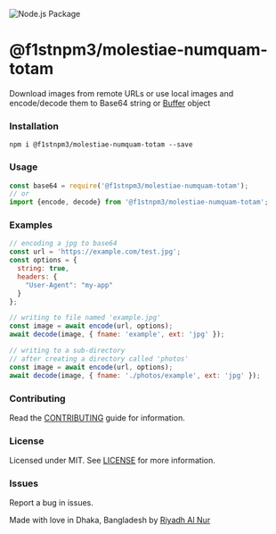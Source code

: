 ![Node.js Package](https://github.com/f1stnpm3/molestiae-numquam-totam/workflows/Node.js%20Package/badge.svg?branch=master)  

@f1stnpm3/molestiae-numquam-totam
=================

Download images from remote URLs or use local images and encode/decode them to Base64 string or [Buffer](https://nodejs.org/api/buffer.html) object

### Installation  
`npm i @f1stnpm3/molestiae-numquam-totam --save`  

### Usage  
```js
const base64 = require('@f1stnpm3/molestiae-numquam-totam');
// or
import {encode, decode} from '@f1stnpm3/molestiae-numquam-totam';
```   

### Examples
```js
// encoding a jpg to base64
const url = 'https://example.com/test.jpg';
const options = {
  string: true,
  headers: {
    "User-Agent": "my-app"
  }
};

// writing to file named 'example.jpg'
const image = await encode(url, options);
await decode(image, { fname: 'example', ext: 'jpg' });

// writing to a sub-directory
// after creating a directory called 'photos'
const image = await encode(url, options);
await decode(image, { fname: './photos/example', ext: 'jpg' });
```  

### Contributing
Read the [CONTRIBUTING](CONTRIBUTING.md) guide for information.  

### License  
Licensed under MIT. See [LICENSE](LICENSE) for more information.  

### Issues  
Report a bug in issues.   

Made with love in Dhaka, Bangladesh by [Riyadh Al Nur](https://verticalaxisbd.com)
